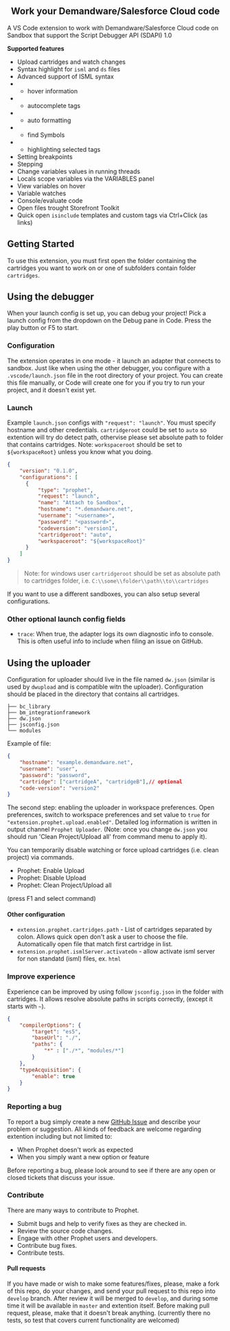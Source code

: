 <h2 align="center">Work your Demandware/Salesforce Cloud code</h4>

A VS Code extension to work with Demandware/Salesforce Cloud code on Sandbox that support the Script Debugger API (SDAPI) 1.0

**Supported features**
* Upload cartridges and watch changes
* Syntax highlight for `isml` and `ds` files
* Advanced support of ISML syntax
* * hover information
* * autocomplete tags
* * auto formatting
* * find Symbols
* * highlighting selected tags
* Setting breakpoints
* Stepping
* Change variables values in running threads
* Locals scope variables via the VARIABLES panel
* View variables on hover
* Variable watches
* Console/evaluate code
* Open files trought Storefront Toolkit
* Quick open `isinclude` templates and custom tags via Ctrl+Click (as links)



## Getting Started
To use this extension, you must first open the folder containing the cartridges you want to work on or one of subfolders contain folder `cartridges`.

## Using the debugger

When your launch config is set up, you can debug your project! Pick a launch config from the dropdown on the Debug pane in Code. Press the play button or F5 to start.


### Configuration

The extension operates in one mode - it launch an adapter that connects to sandbox. Just like when using the other debugger, you configure with a `.vscode/launch.json` file in the root directory of your project. You can create this file manually, or Code will create one for you if you try to run your project, and it doesn't exist yet.

### Launch
Example `launch.json` configs with `"request": "launch"`. You must specify hostname and other credentials. `cartridgeroot` could be set to `auto` so extention will try do detect path, othervise please set absolute path to folder that contains cartridges. Note: `workspaceroot` should be set to `${workspaceRoot}` unless you know what you doing.

```json
{
    "version": "0.1.0",
    "configurations": [
      {
          "type": "prophet",
          "request": "launch",
          "name": "Attach to Sandbox",
          "hostname": "*.demandware.net",
          "username": "<username>",
          "password": "<password>",
          "codeversion": "version1",
          "cartridgeroot": "auto",
          "workspaceroot": "${workspaceRoot}"
      }
    ]
}
```

> Note: for windows user `cartridgeroot` should be set as absolute path to cartridges folder, i.e. `C:\\some\\folder\\path\\to\\cartridges`

If you want to use a different sandboxes, you can also setup several configurations.


### Other optional launch config fields
* `trace`: When true, the adapter logs its own diagnostic info to console. This is often useful info to include when filing an issue on GitHub. 


## Using the uploader

Configuration for uploader should live in the file named `dw.json` (similar is used by `dwupload` and is compatible witn the uploader). Configuration should be placed in the directory that contains all cartridges.

```
├── bc_library
├── bm_integrationframework
├── dw.json
├── jsconfig.json
└── modules
```

Example of file:
```json
{
    "hostname": "example.demandware.net",
    "username": "user",
    "password": "password",
    "cartridge": ["cartridgeA", "cartridgeB"],// optional
    "code-version": "version2"
}
```
The second step: enabling the uploader in workspace preferences. Open preferences, switch to workspace preferences and set value to `true` for `"extension.prophet.upload.enabled"`. Detailed log information is written in output channel `Prophet Uploader`. (Note: once you change `dw.json` you should run 'Clean Project/Upload all' from command menu to apply it).

You can temporarily disable watching or force upload cartridges (i.e. clean project) via commands.

* Prophet: Enable Upload
* Prophet: Disable Upload
* Prophet: Clean Project/Upload all

(press F1 and select command)

#### Other configuration

* `extension.prophet.cartridges.path` - List of cartridges separated by colon. Allows  quick open don't ask a user to choose the file. Automatically open file that match first cartridge in list.
* `extension.prophet.ismlServer.activateOn` - allow activate isml server for non standatd (isml) files, ex. `html`


### Improve experience

Experience can be improved by using follow `jsconfig.json` in the folder with cartridges. It allows resolve absolute paths in scripts correctly, (except it starts with `~`).

```json
{
    "compilerOptions": {
        "target": "es5",
        "baseUrl": "./",
        "paths": {
            "*" : ["./*", "modules/*"]
        }
    },
    "typeAcquisition": {
        "enable": true
    }
}
```
### Reporting a bug

To report a bug simply create a new [GitHub Issue](https://github.com/SqrTT/prophet/issues/new) and describe your problem or suggestion. All kinds of feedback are welcome regarding extention including but not limited to:

 * When Prophet doesn't work as expected
 * When you simply want a new option or feature

Before reporting a bug, please look around to see if there are any open or closed tickets that discuss your issue.

### Contribute

There are many ways to contribute to Prophet.

* Submit bugs and help to verify fixes as they are checked in.
* Review the source code changes.
* Engage with other Prophet users and developers.
* Contribute bug fixes.
* Contribute tests.


#### Pull requests

If you have made or wish to make some features/fixes, please, make a fork of this repo, do your changes, and send your pull request to this repo into `develop` branch. After review it will be merged to `develop`, and during some time it will be available in `master` and extention itself. Before making pull request, please, make that it doesn't break anything. (currently there no tests, so test that covers current functionality are welcomed)



